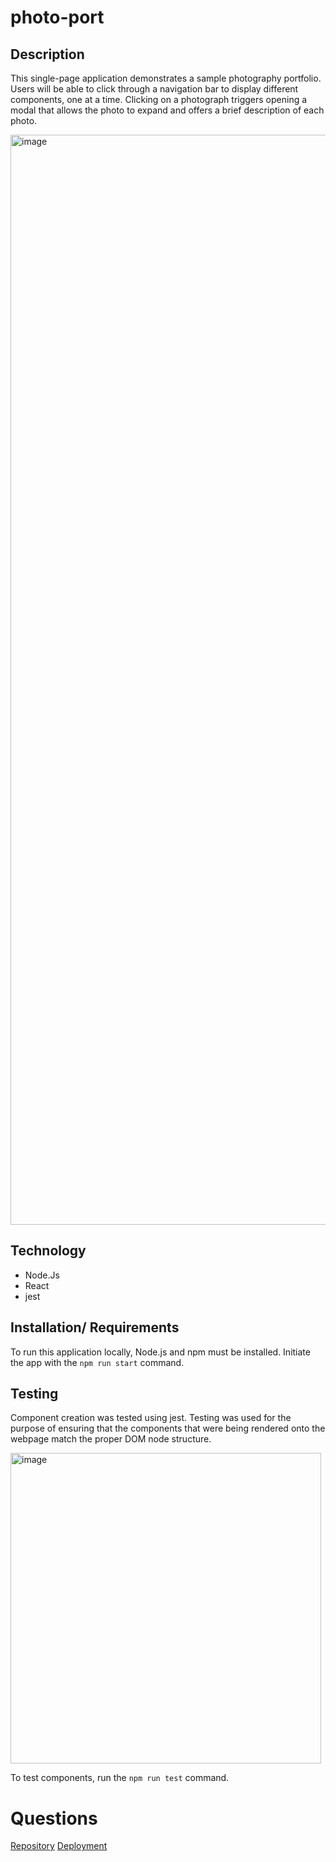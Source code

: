 # photo-port

## Description
This single-page application demonstrates a sample photography portfolio. Users will be able to click through a navigation bar to display different components, one at a time. Clicking on a photograph triggers opening a modal that allows the photo to expand and offers a brief description of each photo. 

<img width="1744" alt="image" src="https://user-images.githubusercontent.com/86696492/197655537-83a162b0-94da-43ed-bc11-9498309cd041.png">

## Technology
* Node.Js
* React
* jest

## Installation/ Requirements
To run this application locally, Node.js and npm must be installed.
Initiate the app with the `npm run start` command.  

## Testing 
Component creation was tested using jest. Testing was used for the purpose of ensuring that the components that were being rendered onto the webpage match the proper DOM node structure. 

<img width="497" alt="image" src="https://user-images.githubusercontent.com/86696492/197657533-fa7b0c16-9e61-44ce-983b-5aecce0a43da.png">  


To test components, run the `npm run test` command.  

# Questions
[Repository](https://github.com/nicolalenee/photo-port)
[Deployment](https://photo-port.vercel.app/)